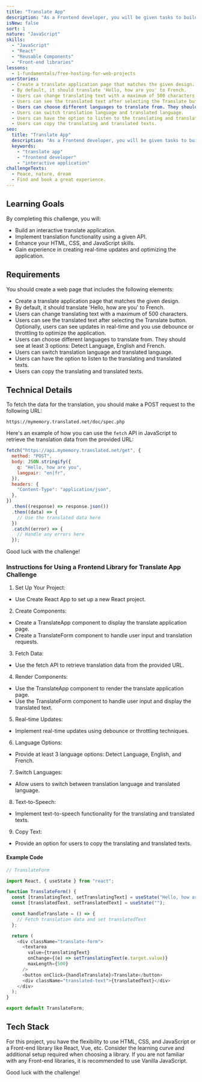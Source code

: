 ```yaml
---
title: "Translate App"
description: "As a Frontend developer, you will be given tasks to build an interactive application. In this challenge, you will build a simple translate application with a given API."
isNew: false
sort: 1
nature: "JavaScript"
skills:
  - "JavaScript"
  - "React"
  - "Reusable Components"
  - "Front-end libraries"
lessons:
  - 1-fundamentals/free-hosting-for-web-projects
userStories:
  - Create a translate application page that matches the given design.
  - By default, it should translate 'Hello, how are you' to French.
  - Users can change translating text with a maximum of 500 characters.
  - Users can see the translated text after selecting the Translate button. Optionally, users can see updates in real-time and you use debounce or throttling to optimize the application.
  - Users can choose different languages to translate from. They should see at least 3 options: Detect Language, English and French.
  - Users can switch translation language and translated language.
  - Users can have the option to listen to the translating and translated texts.
  - Users can copy the translating and translated texts.
seo:
  title: "Translate App"
  description: "As a Frontend developer, you will be given tasks to build an interactive application. In this challenge, you will build a simple translate application with a given API."
  keywords:
    - "translate app"
    - "frontend developer"
    - "interactive application"
challengeTexts:
  - Peace, nature, dream
  - Find and book a great experience.
---
```


## Learning Goals

By completing this challenge, you will:

- Build an interactive translate application.
- Implement translation functionality using a given API.
- Enhance your HTML, CSS, and JavaScript skills.
- Gain experience in creating real-time updates and optimizing the application.

## Requirements

You should create a web page that includes the following elements:

- Create a translate application page that matches the given design.
- By default, it should translate 'Hello, how are you' to French.
- Users can change translating text with a maximum of 500 characters.
- Users can see the translated text after selecting the Translate button. Optionally, users can see updates in real-time and you use debounce or throttling to optimize the application.
- Users can choose different languages to translate from. They should see at least 3 options: Detect Language, English and French.
- Users can switch translation language and translated language.
- Users can have the option to listen to the translating and translated texts.
- Users can copy the translating and translated texts.

## Technical Details

To fetch the data for the translation, you should make a POST request to the following URL:

```
https://mymemory.translated.net/doc/spec.php
```

Here's an example of how you can use the `fetch` API in JavaScript to retrieve the translation data from the provided URL:

```javascript
fetch("https://api.mymemory.translated.net/get", {
  method: "POST",
  body: JSON.stringify({
    q: "Hello, how are you",
    langpair: "en|fr",
  }),
  headers: {
    "Content-Type": "application/json",
  },
})
  .then((response) => response.json())
  .then((data) => {
    // Use the translated data here
  })
  .catch((error) => {
    // Handle any errors here
  });
```

Good luck with the challenge!

### Instructions for Using a Frontend Library for Translate App Challenge

1. Set Up Your Project:

- Use Create React App to set up a new React project.

2. Create Components:

- Create a TranslateApp component to display the translate application page.
- Create a TranslateForm component to handle user input and translation requests.

3. Fetch Data:

- Use the fetch API to retrieve translation data from the provided URL.

4. Render Components:

- Use the TranslateApp component to render the translate application page.
- Use the TranslateForm component to handle user input and display the translated text.

5. Real-time Updates:

- Implement real-time updates using debounce or throttling techniques.

6. Language Options:

- Provide at least 3 language options: Detect Language, English, and French.

7. Switch Languages:

- Allow users to switch between translation language and translated language.

8. Text-to-Speech:

- Implement text-to-speech functionality for the translating and translated texts.

9. Copy Text:

- Provide an option for users to copy the translating and translated texts.

#### Example Code

```js
// TranslateForm

import React, { useState } from "react";

function TranslateForm() {
  const [translatingText, setTranslatingText] = useState("Hello, how are you");
  const [translatedText, setTranslatedText] = useState("");

  const handleTranslate = () => {
    // Fetch translation data and set translatedText
  };

  return (
    <div className="translate-form">
      <textarea
        value={translatingText}
        onChange={(e) => setTranslatingText(e.target.value)}
        maxLength={500}
      />
      <button onClick={handleTranslate}>Translate</button>
      <div className="translated-text">{translatedText}</div>
    </div>
  );
}

export default TranslateForm;
```

## Tech Stack

For this project, you have the flexibility to use HTML, CSS, and JavaScript or a Front-end library like React, Vue, etc. Consider the learning curve and additional setup required when choosing a library. If you are not familiar with any Front-end libraries, it is recommended to use Vanilla JavaScript.

Good luck with the challenge!

